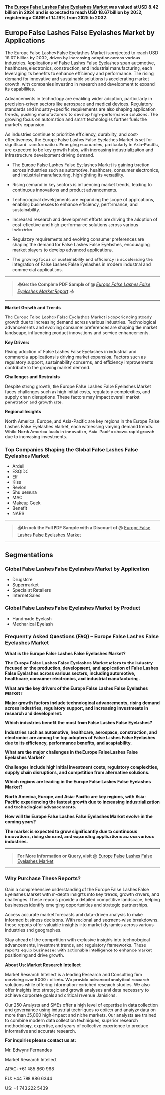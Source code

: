 <p><strong>The <a href="https://www.marketresearchintellect.com/download-sample/?rid=283610&amp;utm_source=Pulse-April-Europe&amp;utm_medium=852">Europe False Lashes False Eyelashes Market</a> was valued at USD 8.42 billion in 2024 and is expected to reach USD 18.67 billion by 2032, registering a CAGR of 14.19% from 2025 to 2032.</strong></p><h2>Europe False Lashes False Eyelashes Market by Applications&nbsp;</h2><p><p>The Europe False Lashes False Eyelashes Market is projected to reach USD 18.67 billion by 2032, driven by increasing adoption across various industries. Applications of False Lashes False Eyelashes span automotive, healthcare, electronics, construction, and industrial manufacturing, each leveraging its benefits to enhance efficiency and performance. The rising demand for innovative and sustainable solutions is accelerating market growth, with companies investing in research and development to expand its capabilities.</p><p>Advancements in technology are enabling wider adoption, particularly in precision-driven sectors like aerospace and medical devices. Regulatory standards and industry-specific requirements are also shaping application trends, pushing manufacturers to develop high-performance solutions. The growing focus on automation and smart technologies further fuels the market&rsquo;s expansion.</p><p>As industries continue to prioritize efficiency, durability, and cost-effectiveness, the Europe False Lashes False Eyelashes Market is set for significant transformation. Emerging economies, particularly in Asia-Pacific, are expected to be key growth hubs, with increasing industrialization and infrastructure development driving demand.</p></p><ul><li><p>The Europe False Lashes False Eyelashes Market is gaining traction across industries such as automotive, healthcare, consumer electronics, and industrial manufacturing, highlighting its versatility.</p></li><li><p>Rising demand in key sectors is influencing market trends, leading to continuous innovations and product advancements.</p></li><li><p>Technological developments are expanding the scope of applications, enabling businesses to enhance efficiency, performance, and sustainability.</p></li><li><p>Increased research and development efforts are driving the adoption of cost-effective and high-performance solutions across various industries.</p></li><li><p>Regulatory requirements and evolving consumer preferences are shaping the demand for False Lashes False Eyelashes, encouraging market players to develop advanced applications.</p></li><li><p>The growing focus on sustainability and efficiency is accelerating the integration of False Lashes False Eyelashes in modern industrial and commercial applications.</p></li></ul><hr /><blockquote><p><strong><span class="font-[700]">📥Get the Complete PDF Sample of @ </span></strong><em><span class="font-[700]"><a href="https://www.marketresearchintellect.com/download-sample/?rid=283610&amp;utm_source=Pulse-April-Europe&amp;utm_medium=852" target="_blank" data-tracking-control-name="article-ssr-frontend-pulse_little-text-block" data-tracking-will-navigate="" data-test-link="">Europe False Lashes False Eyelashes Market Report</a>&nbsp;📥</span></em></p></blockquote><hr /><p class="" data-start="77" data-end="360"><strong data-start="77" data-end="105">Market Growth and Trends</strong></p><p class="" data-start="77" data-end="360">The Europe False Lashes False Eyelashes Market is experiencing steady growth due to increasing demand across various industries. Technological advancements and evolving consumer preferences are shaping the market landscape, influencing product innovations and service enhancements.</p><p class="" data-start="362" data-end="606"><strong data-start="362" data-end="377">Key Drivers</strong></p><p class="" data-start="362" data-end="606">Rising adoption of False Lashes False Eyelashes in industrial and commercial applications is driving market expansion. Factors such as regulatory support, sustainability concerns, and efficiency improvements contribute to the growing market demand.</p><p class="" data-start="608" data-end="849"><strong data-start="608" data-end="637">Challenges and Restraints</strong></p><p class="" data-start="608" data-end="849">Despite strong growth, the Europe False Lashes False Eyelashes Market faces challenges such as high initial costs, regulatory complexities, and supply chain disruptions. These factors may impact overall market penetration and growth rate.</p><p class="" data-start="851" data-end="1095"><strong data-start="851" data-end="872">Regional Insights</strong></p><p class="" data-start="851" data-end="1095">North America, Europe, and Asia-Pacific are key regions in the Europe False Lashes False Eyelashes Market, each witnessing varying demand trends. While North America leads in innovation, Asia-Pacific shows rapid growth due to increasing investments.</p><p><h3>Top Companies Shaping the Global False Lashes False Eyelashes Market </h3><ul><li>Ardell</li><li>ESQIDO</li><li>Elf</li><li>Kiss</li><li>Revlon</li><li>Shu uemura</li><li>MAC</li><li>Makeup Geek</li><li>Benefit</li><li>NARS</li></ul></p><hr /><blockquote><p><strong>📥Unlock the Full PDF Sample with a Discount of @</strong> <a href="https://www.marketresearchintellect.com/ask-for-discount/?rid=283610&amp;utm_source=Pulse-April-Europe&amp;utm_medium=852">Europe False Lashes False Eyelashes Market</a></p></blockquote><hr /><p><h2>Segmentations</h2><h3>Global False Lashes False Eyelashes Market by Application</h3><ul><li>Drugstore</li><li>Supermarket</li><li>Specialist Retailers</li><li>Internet Sales</li></ul><h3>Global False Lashes False Eyelashes Market by Product</h3><ul><li>Handmade Eyelash</li><li>Mechanical Eyelash</li></ul></p><h3><strong>Frequently Asked Questions (FAQ) &ndash; Europe False Lashes False Eyelashes Market</strong></h3><p><strong>What is the Europe False Lashes False Eyelashes Market?</strong></p><p><strong>The Europe False Lashes False Eyelashes Market refers to the industry focused on the production, development, and application of False Lashes False Eyelashes across various sectors, including automotive, healthcare, consumer electronics, and industrial manufacturing.</strong></p><p><strong>What are the key drivers of the Europe False Lashes False Eyelashes Market?</strong></p><p><strong>Major growth factors include technological advancements, rising demand across industries, regulatory support, and increasing investments in research and development.</strong></p><p><strong>Which industries benefit the most from False Lashes False Eyelashes?</strong></p><p><strong>Industries such as automotive, healthcare, aerospace, construction, and electronics are among the top adopters of False Lashes False Eyelashes due to its efficiency, performance benefits, and adaptability.</strong></p><p><strong>What are the major challenges in the Europe False Lashes False Eyelashes Market?</strong></p><p><strong>Challenges include high initial investment costs, regulatory complexities, supply chain disruptions, and competition from alternative solutions.</strong></p><p><strong>Which regions are leading in the Europe False Lashes False Eyelashes Market?</strong></p><p><strong>North America, Europe, and Asia-Pacific are key regions, with Asia-Pacific experiencing the fastest growth due to increasing industrialization and technological advancements.</strong></p><p><strong>How will the Europe False Lashes False Eyelashes Market evolve in the coming years?</strong></p><p><strong>The market is expected to grow significantly due to continuous innovations, rising demand, and expanding applications across various industries.</strong></p><hr /><blockquote><p><span class="font-[700]"><strong>For More Information or Query, visit&nbsp;@</strong>&nbsp;</span><span class="font-[700]"><a href="https://www.marketresearchintellect.com/product/global-false-lashes-false-eyelashes-market-size-and-forecast/?utm_source=Linkedin&utm_medium=852" target="_blank" data-tracking-control-name="article-ssr-frontend-pulse_little-text-block" data-tracking-will-navigate="" data-test-link="">Europe False Lashes False Eyelashes Market</a></span></p></blockquote><hr /><h3><strong data-start="0" data-end="31">Why Purchase These Reports?</strong></h3><p class="" data-start="35" data-end="297">Gain a comprehensive understanding of the Europe False Lashes False Eyelashes Market with in-depth insights into key trends, growth drivers, and challenges. These reports provide a detailed competitive landscape, helping businesses identify emerging opportunities and strategic partnerships.</p><p class="" data-start="299" data-end="540">Access accurate market forecasts and data-driven analysis to make informed business decisions. With regional and segment-wise breakdowns, these reports offer valuable insights into market dynamics across various industries and geographies.</p><p class="" data-start="542" data-end="784">Stay ahead of the competition with exclusive insights into technological advancements, investment trends, and regulatory frameworks. These reports equip businesses with actionable intelligence to enhance market positioning and drive growth.</p><p><strong><span class="font-[700]">About Us: Market Research Intellect</span></strong></p><p><span class="">Market Research Intellect is a leading Research and Consulting firm servicing over 5000+ clients. We provide advanced analytical research solutions while offering information-enriched research studies.&nbsp;</span>We also offer insights into strategic and growth analyses and data necessary to achieve corporate goals and critical revenue Janisions.</p><p><span class="">Our 250 Analysts and SMEs offer a high level of expertise in data collection and governance using industrial techniques to collect and analyze data on more than 25,000 high-impact and niche markets. Our analysts are trained to combine modern data collection techniques, superior research methodology, expertise, and years of collective experience to produce informative and accurate research.</span></p><p><strong>For inquiries please contact us at:</strong></p><p>Mr. Edwyne Fernandes</p><p>Market Research Intellect</p><p>APAC: +61 485 860 968</p><p>EU: +44 788 886 6344</p><p>US: +1 743 222 5439</p>